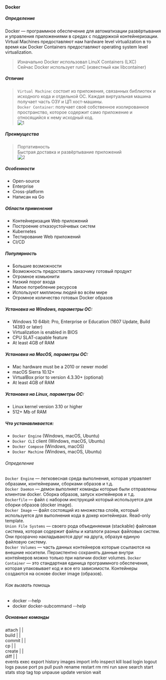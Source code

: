 #### Docker
##### Определение
Docker — программное обеспечение для автоматизации развёртывания и управления приложениями в средах с поддержкой контейнеризации.<br>
Virtual Machines предоставляют нам hardware level virtualization в то время как Docker Containers предоставляют operating system level virtualization. 
> Изначально Docker использовал LinuX Containers (LXC)<br>
> Сейчас Docker использует runC (известный как libcontainer)<br>
##### Отличие
> ``Virtual Machine``: состоит из приложения, связанных библиотек и исходного кода и отдельной ОС. Каждая виртуальная машина получает часть ОЗУ и ЦП хост-машины.<br>
> ``Docker Container``: получает своё собственное изолированное пространство, которое содержит само приложение и относящийся к нему исходный код.<br>
![1](https://github.com/user-attachments/assets/bdfe768d-3d4f-41fc-b1e3-9f89edb55cd0)

##### Преимущества
> Портативность<br>
> Быстрая доставка и развёртывание приложений<br>
![2](https://github.com/user-attachments/assets/c420fd6a-6abd-435d-94c2-5b32074c9470)

##### Особенности
- Open-source<br>
- Enterprise<br>
- Cross-platform<br>
- Написан на Go<br>

##### Области применения

- Контейнеризация Web приложений<br>
- Построение отказоустойчивых систем<br>
- Kubernetes<br>
- Тестирование Web приложений<br>
- CI/CD<br>

##### Популярность

- Большие возможности<br>
- Возможность предоставить заказчику готовый продукт<br>
- Огромное комьюнити<br>
- Низкий порог входа<br>
- Малое потребление ресурсов<br>
- Используют миллионы людей во всём мире<br>
- Огромное количество готовых Docker образов<br>

##### Установка на Windows, параметры ОС:

- Windows 10 64bit: Pro, Enterprise or Education (1607 Update, Build 14393 or later)<br>
- Virtualization is enabled in BIOS<br>
- CPU SLAT-capable feature<br>
- At least 4GB of RAM<br>

##### Установка на MacOS, параметры ОС:

- Mac hardware must be a 2010 or newer model<br>
- macOS Sierra 10.12+<br>
- VirtualBox prior to version 4.3.30+ (optional)<br>
- At least 4GB of RAM<br>

##### Установка на Linux, параметры ОС:

- Linux kernel version 3.10 or higher<br>
- 512+ Mb of RAM<br>

##### Что устанавливается:

- ``Docker Engine`` (Windows, macOS, Ubuntu)<br>
- ``Docker CLI`` client (Windows, macOS, Ubuntu)<br>
- ``Docker Compose`` (Windows, macOS)<br>
- ``Docker Machine`` (Windows, macOS, Ubuntu)<br>

###### Определение
``Docker Engine`` — легковесная среда выполнения, которая управляет образами, контейнерами, сборками образов и т.д.<br>
``Docker Daemon`` — демон выполняет команды которые были отправлены клиентом docker. Сборка образов, запуск контейнеров и т.д.<br>
``Dockerfile`` — файл с набором инструкций который используется для сборки образов (docker image).<br>
``Docker Image`` — файл состоящий из множества слоёв, который используется для выполнения кода в докер контейнерах. Read-only template.<br>
``Union File Systems`` — своего рода объединяемая (stackable) файловая система, которая содержит файлы и каталоги разных файловых систем. Они прозрачно накладываются друг на друга, образуя единую файловую систему.<br>
``Docker Volumes`` — часть данных контейнеров которые ссылаются на внешние носители. Перзистентно сохранять данные внутри контейнеров можно только при наличии docker volumes.
``Docker Container`` — это стандартная единица программного обеспечения, которая упаковывает код и все его зависимости. Контейнеры создаются на основе docker image (образов).

###### Как вызвать помощь

- docker --help
- docker docker-subcommand --help

##### Основные команды
attach |  |  
build |  |  
commit |  |  
cp |  |  
create |  |  
diff |  |  
events
exec
export
history
images
import
info
inspect
kill
load
login
logout
logs
pause
port
ps
pull
push
rename
restart
rm
rmi
run
save
search
start
stats
stop
tag
top
unpause
update
version
wait





